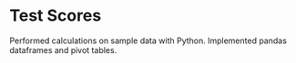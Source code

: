 # Test Scores

Performed calculations on sample data with Python. Implemented pandas dataframes and pivot tables.
